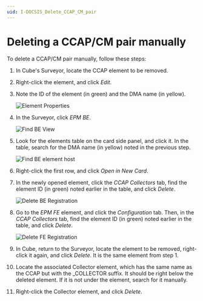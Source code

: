 ```yaml
---
uid: I-DOCSIS_Delete_CCAP_CM_pair
---
```


# Deleting a CCAP/CM pair manually

To delete a CCAP/CM pair manually, follow these steps:

1. In Cube's Surveyor, locate the CCAP element to be removed.

1. Right-click the element, and click *Edit*.

1. Note the ID of the element (in green) and the DMA name (in yellow).

   ![Element Properties](~/user-guide/images/Delete_propertiesOfElement.png)

1. In the Surveyor, click *EPM BE*.

   ![Find BE View](~/user-guide/images/Delete_BEFind.png)

1. Look for the elements table on the card side panel, and click it. In the table, search for the DMA name (in yellow) noted in the previous step.

   ![Find BE element host](~/user-guide/images/Delete_SearchHost.png)

1. Right-click the first row, and click *Open in New Card*.

1. In the newly opened element, click the *CCAP Collectors* tab, find the element ID (in green) noted earlier in the table, and click *Delete*.

   ![Delete BE Registration](~/user-guide/images/Delete_BEDeleteRegistration.png)

1. Go to the *EPM FE* element, and click the *Configuration* tab. Then, in the *CCAP Collectors* tab, find the element ID (in green) noted earlier in the table, and click *Delete*.

   ![Delete FE Registration](~/user-guide/images/Delete_FEDeleteRegistration.png)

1. In Cube, return to the Surveyor, locate the element to be removed, right-click it again, and click *Delete*. It is the same element from step 1.

1. Locate the associated Collector element, which has the same name as the CCAP but with the _COLLECTOR suffix. It should be right below the deleted element. If it is not under the element, search for it manually.

1. Right-click the Collector element, and click *Delete*.
